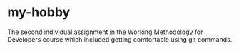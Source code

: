 # my-hobby
The second individual assignment in the Working Methodology for Developers course which included getting comfortable using git commands.
